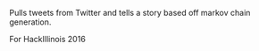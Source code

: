 Pulls tweets from Twitter and tells a story based off markov chain generation.

For HackIllinois 2016

